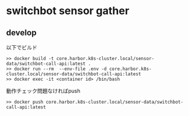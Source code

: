 # switchbot sensor gather

## develop
以下でビルド
```
>> docker build -t core.harbor.k8s-cluster.local/sensor-data/switchbot-call-api:latest .
>> docker run --rm  --env-file .env -d core.harbor.k8s-cluster.local/sensor-data/switchbot-call-api:latest
>> docker exec -it <container id> /bin/bash
```

動作チェック問題なければpush
```
>> docker push core.harbor.k8s-cluster.local/sensor-data/switchbot-call-api:latest
```